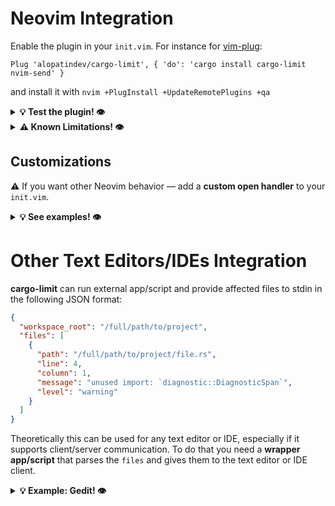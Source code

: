# Neovim Integration
Enable the plugin in your `init.vim`. For instance for [vim-plug](https://github.com/junegunn/vim-plug#neovim):
```viml
Plug 'alopatindev/cargo-limit', { 'do': 'cargo install cargo-limit nvim-send' }
```
and install it with `nvim +PlugInstall +UpdateRemotePlugins +qa`

<details>
<summary><b>💡 Test the plugin! 👁️</b></summary>
<p>

1. Open two terminals (or tmux windows, etc.)
2. `cd your/project/directory` in both of them
3. Run `nvim` in one of them
4. Run `cargo lrun` in the other
5. In case of compiling errors `nvim` opens new or existing tab with the file on affected line and column
6. Fix the error, save the file and `nvim` will jump to the next error location
7. `cargo llrun` (`cargo llcheck`, etc.) will open them in case of warnings as well.

</p>
</details>

<details>
<summary><b>⚠️ Known Limitations! 👁️</b></summary>
<p>

### 1. In order to not disrupt from text editing or file navigation, auto jumps work only if
- current **mode is normal**
- current buffer is either **empty or contains some existing** and unmodified (saved) file.

### 2. Auto-jump on each file save is currently imprecise:
- it may jump on a wrong line if it moved or not jump at all, if the next affected line is supposed to be modified already
- for precise jump please rerun `cargo ll{check,run,etc.}`.

</p>
</details>

## Customizations
⚠️ If you want other Neovim behavior — add a **custom open handler** to your `init.vim`.

<details>
<summary><b>💡 See examples! 👁️</b></summary>
<p>

### Open Files in Buffers Instead of Tabs
```viml
function! g:CargoLimitOpen(editor_data)
  let l:current_file = resolve(expand('%:p'))
  if l:current_file != '' && !filereadable(l:current_file)
    return
  endif
  for source_file in reverse(a:editor_data.files)
    let l:path = fnameescape(source_file.path)
    if mode() == 'n' && &l:modified == 0
      execute 'edit ' . l:path
      call cursor((source_file.line), (source_file.column))
    else
      break
    endif
  endfor
endfunction
```

### Populate a QuickFix List
```viml
set errorformat =%f:%l:%c:%m

function! g:CargoLimitOpen(editor_data)
  let l:winnr = winnr()

  cgetexpr []
  for file in a:editor_data['files']
    caddexpr file['path'] . ':' . file['line'] . ':' . file['column'] . ':' . file['message']
  endfor

  if empty(a:editor_data['files'])
    cclose
  else
    copen
  endif

  if l:winnr !=# winnr()
    wincmd p
  endif
endfunction
```

</p>
</details>

# Other Text Editors/IDEs Integration
**cargo-limit** can run external app/script and provide affected files to stdin in the following JSON format:
```json
{
  "workspace_root": "/full/path/to/project",
  "files": [
    {
      "path": "/full/path/to/project/file.rs",
      "line": 4,
      "column": 1,
      "message": "unused import: `diagnostic::DiagnosticSpan`",
      "level": "warning"
    }
  ]
}
```

Theoretically this can be used for any text editor or IDE, especially if it supports client/server communication. To do that you need a **wrapper app/script** that parses the `files` and gives them to the text editor or IDE client.

<details>
<summary><b>💡 Example: Gedit! 👁️</b></summary>
<p>

1. Install [`jq`](https://stedolan.github.io/jq/download/)
2. Create `open-in-gedit.sh`:
```bash
#!/bin/bash

jq --raw-output '.files |= unique_by(.path) | .files[] | [
    "gedit",
    .path,
    "+" + (.line | tostring) + ":" + (.column | tostring),
    "&"
] | join(" ")' | bash
```
3. `chmod +x open-in-gedit.sh`
4. Set `CARGO_EDITOR=/path/to/open-in-gedit.sh` environment variable
5. Run `cargo lrun` in your project directory
6. In case of compiling errors `open-in-gedit.sh` will open files in `gedit` on affected lines and columns
7. `cargo llrun` (`cargo llcheck`, etc.) will open them in case of warnings as well.

</p>
</details>
